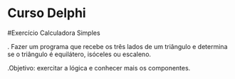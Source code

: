 # Curso Delphi

#Exercício Calculadora Simples

. Fazer um programa que recebe os três lados de um triângulo e determina se o triângulo é equilátero, isóceles ou escaleno.

.Objetivo: exercitar a lógica e conhecer mais os componentes.
